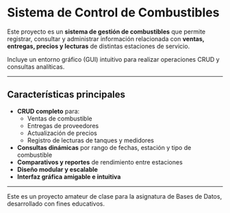 #  Sistema de Control de Combustibles

Este proyecto es un **sistema de gestión de combustibles** que permite registrar, consultar y administrar información relacionada con **ventas, entregas, precios y lecturas** de distintas estaciones de servicio.

Incluye un entorno gráfico (GUI) intuitivo para realizar operaciones CRUD y consultas analíticas.

---

## Características principales

- **CRUD completo** para:
  - Ventas de combustible
  - Entregas de proveedores
  - Actualización de precios
  - Registro de lecturas de tanques y medidores
- **Consultas dinámicas** por rango de fechas, estación y tipo de combustible
- **Comparativos y reportes** de rendimiento entre estaciones
- **Diseño modular y escalable**
- **Interfaz gráfica amigable e intuitiva**

---

Este es un proyecto amateur de clase para la asignatura de Bases de Datos, desarrollado con fines educativos.